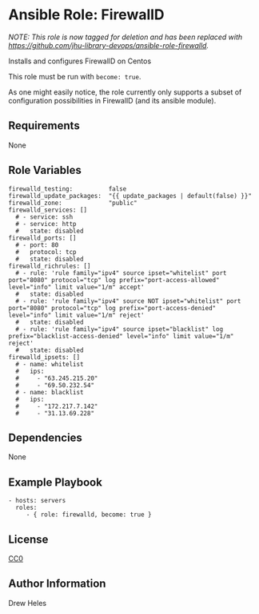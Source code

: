 Ansible Role: FirewallD
=========

*NOTE: This role is now tagged for deletion and has been replaced with https://github.com/jhu-library-devops/ansible-role-firewalld.*

Installs and configures FirewallD on Centos

This role must be run with `become: true`.

As one might easily notice, the role currently only supports a subset of configuration possibilities in FirewallD (and its ansible module).

Requirements
------------

None

Role Variables
--------------

    firewalld_testing:          false
    firewalld_update_packages:  "{{ update_packages | default(false) }}"
    firewalld_zone:             "public"
    firewalld_services: []
      # - service: ssh
      # - service: http
      #   state: disabled
    firewalld_ports: []
      # - port: 80
      #   protocol: tcp
      #   state: disabled
    firewalld_richrules: []
      # - rule: 'rule family="ipv4" source ipset="whitelist" port port="8080" protocol="tcp" log prefix="port-access-allowed" level="info" limit value="1/m" accept'
      #   state: disabled
      # - rule: 'rule family="ipv4" source NOT ipset="whitelist" port port="8080" protocol="tcp" log prefix="port-access-denied" level="info" limit value="1/m" reject'
      #   state: disabled
      # - rule: 'rule family="ipv4" source ipset="blacklist" log prefix="blacklist-access-denied" level="info" limit value="1/m" reject'
      #   state: disabled
    firewalld_ipsets: []
      # - name: whitelist
      #   ips:
      #     - "63.245.215.20"
      #     - "69.50.232.54"
      # - name: blacklist
      #   ips:
      #     - "172.217.7.142"
      #     - "31.13.69.228"

Dependencies
------------

None

Example Playbook
----------------

    - hosts: servers
      roles:
         - { role: firewalld, become: true }

License
-------

[CC0](http://creativecommons.org/publicdomain/zero/1.0/)

Author Information
------------------

Drew Heles
